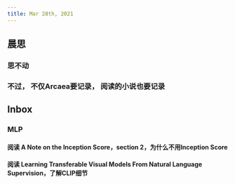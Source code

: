 ```yaml
---
title: Mar 28th, 2021
---
```


## 晨思
### 思不动
### 不过， 不仅Arcaea要记录， 阅读的小说也要记录
## Inbox
### MLP
#### 阅读 A Note on the Inception Score，section 2，为什么不用Inception Score
#### 阅读 Learning Transferable Visual Models From Natural Language Supervision，了解CLIP细节
#####
####
